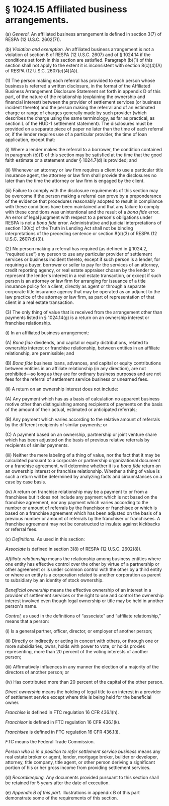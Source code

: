 # § 1024.15   Affiliated business arrangements.

(a) *General.* An affiliated business arrangement is defined in section 3(7) of RESPA (12 U.S.C. 2602(7)).


(b) *Violation and exemption.* An affiliated business arrangement is not a violation of section 8 of RESPA (12 U.S.C. 2607) and of § 1024.14 if the conditions set forth in this section are satisfied. Paragraph (b)(1) of this section shall not apply to the extent it is inconsistent with section 8(c)(4)(A) of RESPA (12 U.S.C. 2607(c)(4)(A)).


(1) The person making each referral has provided to each person whose business is referred a written disclosure, in the format of the Affiliated Business Arrangement Disclosure Statement set forth in appendix D of this part, of the nature of the relationship (explaining the ownership and financial interest) between the provider of settlement services (or business incident thereto) and the person making the referral and of an estimated charge or range of charges generally made by such provider (which describes the charge using the same terminology, as far as practical, as section L of the HUD-1 settlement statement). The disclosures must be provided on a separate piece of paper no later than the time of each referral or, if the lender requires use of a particular provider, the time of loan application, except that:


(i) Where a lender makes the referral to a borrower, the condition contained in paragraph (b)(1) of this section may be satisfied at the time that the good faith estimate or a statement under § 1024.7(d) is provided; and


(ii) Whenever an attorney or law firm requires a client to use a particular title insurance agent, the attorney or law firm shall provide the disclosures no later than the time the attorney or law firm is engaged by the client.


(iii) Failure to comply with the disclosure requirements of this section may be overcome if the person making a referral can prove by a preponderance of the evidence that procedures reasonably adopted to result in compliance with these conditions have been maintained and that any failure to comply with these conditions was unintentional and the result of a *bona fide* error. An error of legal judgment with respect to a person's obligations under RESPA is not a *bona fide* error. Administrative and judicial interpretations of section 130(c) of the Truth in Lending Act shall not be binding interpretations of the preceding sentence or section 8(d)(3) of RESPA (12 U.S.C. 2607(d)(3)).


(2) No person making a referral has required (as defined in § 1024.2, “required use”) any person to use any particular provider of settlement services or business incident thereto, except if such person is a lender, for requiring a buyer, borrower or seller to pay for the services of an attorney, credit reporting agency, or real estate appraiser chosen by the lender to represent the lender's interest in a real estate transaction, or except if such person is an attorney or law firm for arranging for issuance of a title insurance policy for a client, directly as agent or through a separate corporate title insurance agency that may be operated as an adjunct to the law practice of the attorney or law firm, as part of representation of that client in a real estate transaction.


(3) The only thing of value that is received from the arrangement other than payments listed in § 1024.14(g) is a return on an ownership interest or franchise relationship.


(i) In an affiliated business arrangement:


(A) *Bona fide* dividends, and capital or equity distributions, related to ownership interest or franchise relationship, between entities in an affiliate relationship, are permissible; and


(B) *Bona fide* business loans, advances, and capital or equity contributions between entities in an affiliate relationship (in any direction), are not prohibited—so long as they are for ordinary business purposes and are not fees for the referral of settlement service business or unearned fees.


(ii) A return on an ownership interest does not include:


(A) Any payment which has as a basis of calculation no apparent business motive other than distinguishing among recipients of payments on the basis of the amount of their actual, estimated or anticipated referrals;


(B) Any payment which varies according to the relative amount of referrals by the different recipients of similar payments; or


(C) A payment based on an ownership, partnership or joint venture share which has been adjusted on the basis of previous relative referrals by recipients of similar payments.


(iii) Neither the mere labeling of a thing of value, nor the fact that it may be calculated pursuant to a corporate or partnership organizational document or a franchise agreement, will determine whether it is a *bona fide* return on an ownership interest or franchise relationship. Whether a thing of value is such a return will be determined by analyzing facts and circumstances on a case by case basis.


(iv) A return on franchise relationship may be a payment to or from a franchisee but it does not include any payment which is not based on the franchise agreement, nor any payment which varies according to the number or amount of referrals by the franchisor or franchisee or which is based on a franchise agreement which has been adjusted on the basis of a previous number or amount of referrals by the franchiser or franchisees. A franchise agreement may not be constructed to insulate against kickbacks or referral fees.


(c) *Definitions.* As used in this section:


*Associate* is defined in section 3(8) of RESPA (12 U.S.C. 2602(8)).


*Affiliate relationship* means the relationship among business entities where one entity has effective control over the other by virtue of a partnership or other agreement or is under common control with the other by a third entity or where an entity is a corporation related to another corporation as parent to subsidiary by an identity of stock ownership.


*Beneficial ownership* means the effective ownership of an interest in a provider of settlement services or the right to use and control the ownership interest involved even though legal ownership or title may be held in another person's name.


*Control,* as used in the definitions of “associate” and “affiliate relationship,” means that a person:


(i) Is a general partner, officer, director, or employer of another person;


(ii) Directly or indirectly or acting in concert with others, or through one or more subsidiaries, owns, holds with power to vote, or holds proxies representing, more than 20 percent of the voting interests of another person;


(iii) Affirmatively influences in any manner the election of a majority of the directors of another person; or


(iv) Has contributed more than 20 percent of the capital of the other person.


*Direct ownership* means the holding of legal title to an interest in a provider of settlement service except where title is being held for the beneficial owner.


*Franchise* is defined in FTC regulation 16 CFR 436.1(h).


*Franchisor* is defined in FTC regulation 16 CFR 436.1(k).


*Franchisee* is defined in FTC regulation 16 CFR 436.1(i).


*FTC* means the Federal Trade Commission.


*Person who is in a position to refer settlement service business* means any real estate broker or agent, lender, mortgage broker, builder or developer, attorney, title company, title agent, or other person deriving a significant portion of his or her gross income from providing settlement services.


(d) *Recordkeeping.* Any documents provided pursuant to this section shall be retained for 5 years after the date of execution.


(e) *Appendix B of this part.* Illustrations in appendix B of this part demonstrate some of the requirements of this section.




